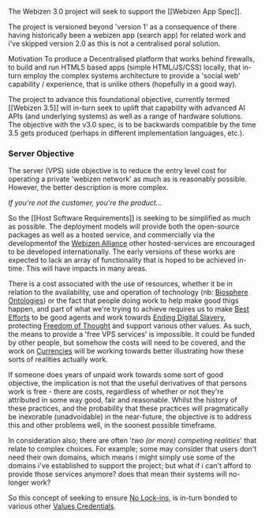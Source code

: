 The Webizen 3.0 project will seek to support the [[Webizen App Spec]].

The project is versioned beyond 'version 1' as a consequence of there having historically been a webizen app (search app) for related work and i've skipped version 2.0 as this is not a centralised poral solution.

Motivation
To produce a Decentralised platform that works behind firewalls, to build and run HTML5 based apps (simple HTML/JS/CSS) locally, that in-turn employ the complex systems architecture to provide a 'social web' capability / experience, that is unlike others (hopefully in a good way).  

The project to advance this foundational objective, currently termed [[Webizen 3.5]] will in-turn seek to uplift that capability with advanced AI APIs (and underlying systems) as well as a range of hardware solutions.  The objective with the v3.0 spec, is to be backwards compatible by the time 3.5 gets produced (perhaps in different implementation languages, etc.).


### Server Objective

The server (VPS) side objective is to reduce the entry level cost for operating a private 'webizen network' as much as is reasonably possible.  However, the better description is more complex.

*If you're not the customer, you're the product...*

So the [[Host Software Requirements]] is seeking to be simplified as much as possible.   The deployment models will provide both the open-source packages as well as a hosted service, and commercially via the developmentof the [Webizen Alliance](Webizen%20Alliance.md) other hosted-services are encouraged to be developed internationally.  The early versions of these works are expected to lack an array of functionality that is hoped to be achieved in-time.  This will have impacts in many areas.

There is a cost associated with the use of resources, whether it be in relation to the availability, use and operation of technology (nb: [Biosphere Ontologies](Biosphere%20Ontologies.md)) or the fact that people doing work to help make good thigs happen, and part of what we're trying to achieve requires us to make [Best Efforts](Best%20Efforts.md) to be good agents and work towards [Ending Digital Slavery](Ending%20Digital%20Slavery.md), protecting [Freedom of Thought](Freedom%20of%20Thought.md) and support various other values.  As such, the means to provide a 'free VPS services' is impossible.  It could be funded by other people, but somehow the costs will need to be covered, and the work on 
[Currencies](Currencies.md) will be working towards better illustrating how these sorts of realities actually work.

If someone does years of unpaid work towards some sort of good objective, the implication is not that the useful derivatives of that persons work is free - there are costs, regardless of whether or not they're attributed in some way good, fair and reasonable.  Whilst the history of these practices, and the probability that these practices will pragmatically be inexorable (unadvoidable) in the near-future, the objective is to address this and other problems well, in the soonest possible timeframe.

In consideration also; there are often '*two (or more) competing realities*' that relate to complex choices.  For example; some may consider that users don't need their own domains, which means i might simply use some of the domains i've established to support the project; but what if i can't afford to provide those services anymore?  does that mean their systems will no-longer work? 

So this concept of seeking to ensure [No Lock-ins](No%20Lock-ins.md), is in-turn bonded to various other [Values Credentials](Values%20Credentials.md).



